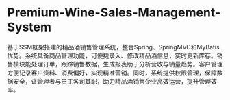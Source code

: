 # Premium-Wine-Sales-Management-System
基于SSM框架搭建的精品酒销售管理系统，整合Spring、SpringMVC和MyBatis优势。系统具备商品管理功能，可便捷录入、修改精品酒信息，实时更新库存。销售模块能处理订单，跟踪销售数据，生成报表助于分析营收与销量趋势。客户管理方便记录客户资料、消费偏好，实现精准营销。同时，系统提供权限管理，保障数据安全，让管理者与员工各司其职，助力精品酒销售企业高效运营，提升管理效率。 
